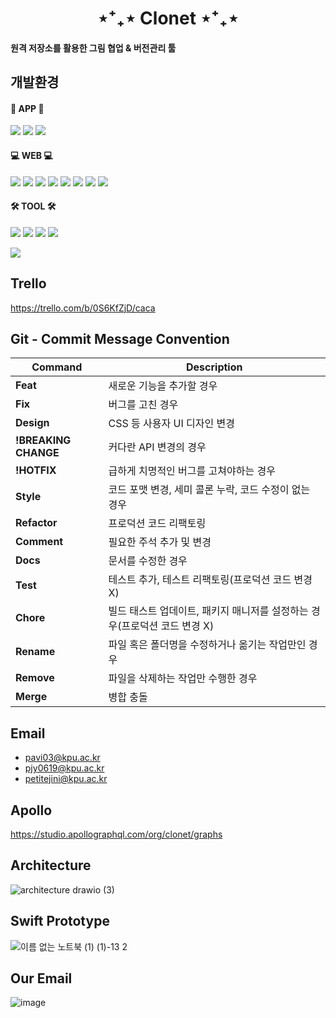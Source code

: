 <div align='center' ><h1> ⋆⁺₊⋆ Clonet ⋆⁺₊⋆ </h1> </div>
            
<h4> 원격 저장소를 활용한 그림 협업 & 버전관리 툴</h4>

## 개발환경
#### 📱 APP 📱
<img src="https://img.shields.io/badge/SwiftUI-F05138?style=flat-square&logo=Swift&logoColor=white"/> <img src="https://img.shields.io/badge/Apollo-311C87?style=flat-square&logo=ApolloGraphQL&logoColor=white"/> <img src="https://img.shields.io/badge/GraphQL-E10098?style=flat-square&logo=GraphQL&logoColor=white"/> 

#### 💻 WEB 💻
<img src="https://img.shields.io/badge/JavaScript-F7DF1E?style=flat-square&logo=JavaScript&logoColor=white"/> <img src="https://img.shields.io/badge/SpringBoot-6DB33F?style=flat-square&logo=SpringBoot&logoColor=white"/> <img src="https://img.shields.io/badge/NGINX-009639?style=flat-square&logo=NGINX&logoColor=white"/> <img src="https://img.shields.io/badge/Docker-2496ED?style=flat-square&logo=Docker&logoColor=white"/> <img src="https://img.shields.io/badge/ApacheKafka-231F20?style=flat-square&logo=ApacheKafka&logoColor=white"/>
<img src="https://img.shields.io/badge/Grafana-F46800?style=flat-square&logo=Grafana&logoColor=white"/> 
<img src="https://img.shields.io/badge/Prometheus-E6522C?style=flat-square&logo=Prometheus&logoColor=white"/>
<img src="https://img.shields.io/badge/Selenium-43B02A?style=flat-square&logo=Selenium&logoColor=white"/>

#### 🛠 TOOL 🛠
<img src="https://img.shields.io/badge/Jenkins-D24939?style=flat-square&logo=Jenkins&logoColor=white"/> <img src="https://img.shields.io/badge/AmazonAWS-232F3E?style=flat-square&logo=AmazonAWS&logoColor=white"/> <img src="https://img.shields.io/badge/MySQL-4479A1?style=flat-square&logo=MySQL&logoColor=white"/> <img src="https://img.shields.io/badge/Apache-D22128?style=flat-square&logo=Apache&logoColor=white"/> 

<img src="https://img.shields.io/badge/Github-181717?style=flat-square&logo=Github&logoColor=white"/>

## Trello
https://trello.com/b/0S6KfZjD/caca

## Git - Commit Message Convention
| Command  | Description |
| -------- | ----------- |
| **Feat** |새로운 기능을 추가할 경우|
|**Fix**|버그를 고친 경우|
|**Design**| CSS 등 사용자 UI 디자인 변경|
|**!BREAKING CHANGE**| 커다란 API 변경의 경우|
|**!HOTFIX**| 급하게 치명적인 버그를 고쳐야하는 경우|
|**Style**| 코드 포맷 변경, 세미 콜론 누락, 코드 수정이 없는 경우|
|**Refactor**| 프로덕션 코드 리팩토링|
|**Comment**| 필요한 주석 추가 및 변경|
|**Docs**| 문서를 수정한 경우|
|**Test**| 테스트 추가, 테스트 리팩토링(프로덕션 코드 변경 X)|
|**Chore**| 빌드 태스트 업데이트, 패키지 매니저를 설정하는 경우(프로덕션 코드 변경 X)|
|**Rename**| 파일 혹은 폴더명을 수정하거나 옮기는 작업만인 경우|
|**Remove**| 파일을 삭제하는 작업만 수행한 경우|
|**Merge**| 병합 충돌|


## Email
* pavi03@kpu.ac.kr
* pjy0619@kpu.ac.kr
* petitejini@kpu.ac.kr

## Apollo
https://studio.apollographql.com/org/clonet/graphs

## Architecture
![architecture drawio (3)](https://user-images.githubusercontent.com/79956705/154617966-c5f6b172-c957-42c9-bf8c-0937cddd2c9d.png)


## Swift Prototype
![이름 없는 노트북 (1) (1)-13 2](https://user-images.githubusercontent.com/79956705/152506189-ad6484e2-e19c-4a53-8710-5230461b6c7b.jpg)

## Our Email
![image](https://user-images.githubusercontent.com/67986703/152916124-30ef40e4-c906-420a-b184-a1e7c8bec27f.png)


